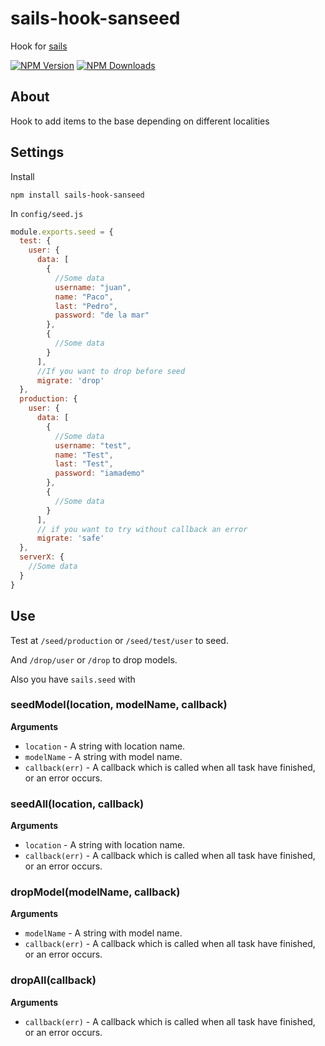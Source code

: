 # sails-hook-sanseed
Hook for [sails](http://sailsjs.org/)

  [![NPM Version][npm-image]][npm-url]
  [![NPM Downloads][downloads-image]][downloads-url]

## About
Hook to add items to the base depending on different localities

## Settings
Install
~~~
npm install sails-hook-sanseed
~~~
In `config/seed.js`
~~~js
module.exports.seed = {
  test: {
    user: {
      data: [
        {
          //Some data
          username: "juan",
          name: "Paco",
          last: "Pedro",
          password: "de la mar"
        },
        {
          //Some data
        }
      ],
      //If you want to drop before seed
      migrate: 'drop'
  },
  production: {
    user: {
      data: [
        {
          //Some data
          username: "test",
          name: "Test",
          last: "Test",
          password: "iamademo"
        },
        {
          //Some data
        }
      ],
      // if you want to try without callback an error
      migrate: 'safe'
  },
  serverX: {
    //Some data
  }
}
~~~

## Use
Test at `/seed/production` or `/seed/test/user` to seed.

And `/drop/user` or `/drop` to drop models.

Also you have `sails.seed` with

### seedModel(location, modelName, callback)

__Arguments__

* `location` - A string with location name.
* `modelName` - A string with model name.
* `callback(err)` - A callback which is called when all task have finished, or an error occurs.

### seedAll(location, callback)

__Arguments__

* `location` - A string with location name.
* `callback(err)` - A callback which is called when all task have finished, or an error occurs.

### dropModel(modelName, callback)

__Arguments__

* `modelName` - A string with model name.
* `callback(err)` - A callback which is called when all task have finished, or an error occurs.

### dropAll(callback)

__Arguments__

* `callback(err)` - A callback which is called when all task have finished, or an error occurs.

[npm-image]: https://img.shields.io/npm/v/sails-hook-sanseed.svg
[npm-url]: https://npmjs.org/package/sails-hook-sanseed
[downloads-image]: https://img.shields.io/npm/dm/sails-hook-sanseed.svg
[downloads-url]: https://npmjs.org/package/sails-hook-sanseed
